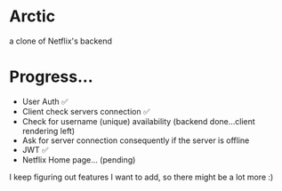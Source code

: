 # Arctic
a clone of Netflix's backend

# Progress...

- User Auth ✅
- Client check servers connection ✅
- Check for username (unique) availability (backend done...client rendering left)
- Ask for server connection consequently if the server is offline
- JWT ✅
- Netflix Home page... (pending)

I keep figuring out features I want to add, so there might be a lot more :)
